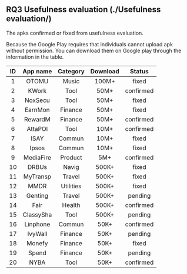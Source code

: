 ## RQ3 Usefulness evaluation (./Usefulness evaluation/)



The apks confirmed or fixed from usefulness evaluation.

Because the Google Play requires that individuals cannot upload apk without permission. You can download them on Google play through the information in the table.

**ID** | **App name** | **Category** | **Download** | **Status**
 :-: | :-: | :-: | :-: | :-: 
1 | OTOMU | Music | 100M+ | fixed
2 | KWork | Tool | 50M+ | confirmed  
3 | NoxSecu | Tool  | 50M+ | fixed  
4 | EarnMon | Finance | 50M+ | fixed  
5 | RewardM | Finance | 50M+ | confirmed  
6 | AttaPOl | Tool | 10M+  | confirmed  
7 | ISAY | Commun | 10M+  | fixed 
8 | Ipsos | Commun | 10M+  | fixed  
9 | MediaFire | Product | 5M+  | confirmed 
10 | DRBUs | Navig | 500K+ | fixed   
11 | MyTransp | Travel | 500K+ | fixed  
12 | MMDR | Utilities | 500K+ | fixed   
13 | Genting | Travel | 500K+ | pending  
14 | Fair | Health | 500K+ | confirmed   
15 | ClassySha | Tool | 500K+  | pending   
16 | Linphone | Commun | 50K+  | confirmed  
17 | IvyWall | Finance | 50K+  | pending  
18 | Monefy | Finance | 50K+  | fixed  
19 | Spend | Finance | 50K+  | pending  
20 | NYBA | Tool | 50K+  | confirmed  

